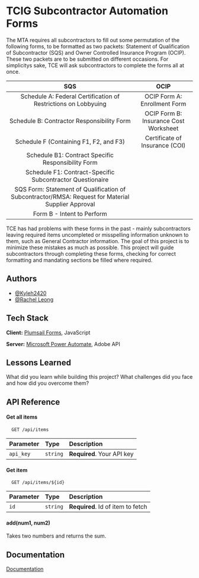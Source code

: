 
# TCIG Subcontractor Automation Forms

The MTA requires all subcontractors to fill out some permutation of the following forms, to be formatted as two packets: Statement of Qualification of Subcontractor (SQS) and Owner Controlled Insurance Program (OCIP). These two packets are to be submitted on different occasions. For simplicitys sake, TCE will ask subcontractors to complete the forms all at once.

|SQS|OCIP|
|:-:|:-:|
|Schedule A: Federal Certification of Restrictions on Lobbyuing|OCIP Form A: Enrollment Form|
|Schedule B: Contractor Responsibility Form|OCIP Form B: Insurance Cost Worksheet|
|Schedule F (Containing F1, F2, and F3)| Certificate of Insurance (COI)|
|Schedule B1: Contract Specific Responsibility Form|
|Schedule F1: Contract-Specific Subcontractor Questionaire|
|SQS Form: Statement of Qualification of Subcontractor/RMSA: Request for Material Supplier Approval|
|Form B - Intent to Perform|

TCE has had problems with these forms in the past - mainly subcontractors leaving required items uncompleted or misspelling information unknown to them, such as General Contractor information. The goal of this project is to minimize these mistakes as much as possible. This project will guide subcontractors through completing these forms, checking for correct formatting and mandating sections be filled where required. 
## Authors

- [@Kyleh2420](https://www.github.com/Kyleh2420)
- [@Rachel Leong](https://github.com/RLL24187)


## Tech Stack

**Client:** [Plumsail Forms](https://plumsail.com/forms/), JavaScript

**Server:** [Microsoft Power Automate](https://powerautomate.microsoft.com/en-us/), Adobe API


## Lessons Learned

What did you learn while building this project? What challenges did you face and how did you overcome them?


## API Reference

#### Get all items

```http
  GET /api/items
```

| Parameter | Type     | Description                |
| :-------- | :------- | :------------------------- |
| `api_key` | `string` | **Required**. Your API key |

#### Get item

```http
  GET /api/items/${id}
```

| Parameter | Type     | Description                       |
| :-------- | :------- | :-------------------------------- |
| `id`      | `string` | **Required**. Id of item to fetch |

#### add(num1, num2)

Takes two numbers and returns the sum.


## Documentation

[Documentation](https://linktodocumentation)

